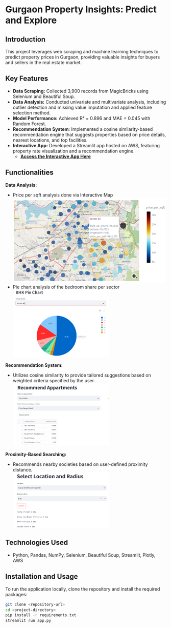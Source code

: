 # Gurgaon Property Insights: Predict and Explore

## Introduction
This project leverages web scraping and machine learning techniques to predict property prices in Gurgaon, providing valuable insights for buyers and sellers in the real estate market.

## Key Features
- **Data Scraping:** Collected 3,900 records from MagicBricks using Selenium and Beautiful Soup.
- **Data Analysis:** Conducted univariate and multivariate analysis, including outlier detection and missing value imputation and applied feature selection method.
- **Model Performance:** Achieved R² = 0.896 and MAE = 0.045 with Random Forest.
-  **Recommendation System**: Implemented a cosine similarity-based recommendation engine that suggests properties based on price details, nearest locations, and top facilities.
- **Interactive App:** Developed a Streamlit app hosted on AWS, featuring property rate visualization and a recommendation engine. 
  - **[Access the Interactive App Here](link_to_your_streamlit_app)**

## Functionalities

**Data Analysis:**
- Price per sqft analysis done via Interactive Map  
  <img src="images/geomap.png" alt="Price per Sqft Interactive Map" width="600" />
- Pie chart analysis of the bedroom share per sector  
  <img src="images/bhk_pie_chart.png" alt="Pie chart Analysis of the Bedroom share per sector" width="300" />

**Recommendation System:**
- Utilizes cosine similarity to provide tailored suggestions based on weighted criteria specified by the user.  
  <img src="images/recommend.png" alt="Recommendation Engine" width="300" />

**Proximity-Based Searching:**
- Recommends nearby societies based on user-defined proximity distance.  
  <img src="images/location_and_radius.png" alt="Proximity Engine" width="300" />

  
## Technologies Used
- Python, Pandas, NumPy, Selenium, Beautiful Soup, Streamlit, Plotly, AWS

## Installation and Usage
To run the application locally, clone the repository and install the required packages:
```bash
git clone <repository-url>
cd <project-directory>
pip install -r requirements.txt
streamlit run app.py

